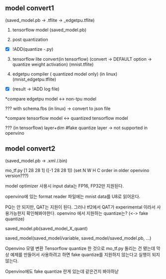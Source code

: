 ## model convert1
(saved_model.pb -> .tflite -> _edgetpu.tflite)

1. tensorflow model
(saved_model.pb)

2. post quantization
- [x] !ADD(quantize -.py)

3. tensorflow lite convert(in tensorflow)
(convert -> DEFAULT option -> quantize weight activation)
(mnist.tflite)

4. edgetpu compiler ( quantized model only) (in linux)
(mnist_edgetpu.tflite)
- [x] (result -> !ADD log file) 

*compare edgetpu model <-> non-tpu model 

??? with schema.fbs (in linux) -> convert to json file 

*compare tensorflow model <-> quantized tensorflow model 

??? (in tensorflow) layer+dim 
#fake quantize layer -> not supported in openvino 

## model convert2
(saved_model.pb -> .xml /.bin)

mo_tf.py [1 28 28 1] ([-1 28 28 1])
(set N W H C order in older openvino version???)

model optimizer 사용시 input data는 FP16, FP32만 지원된다.

openvino에 있는 format reader 파일에는 mnist data를 U8로 읽어온다.

PQ는 안 되지만, QAT는 지원이 된다. 그러나 tf2에서 QAT가 experimental 이라서 사용가능한지 확인해봐야한다.
openvino 에서 지원하는 quantize는? (<-> fake quantize)

saved_model.pb(saved_model_X_quant)

saved_model(saved_model/variable, saved_model/saved_model.pb, ...)

Openvino 모델 변환
Tensorflow quantize 한 것으로 mo_tf.py 돌리는 건 됐는데
막상 예제를 만들어서 사용하려고 하면 fake quantize를 지원하지 않는다고
실행이 되지 않는다.

Openvino에도 fake quantize 란게 있는데 같은건지 봐야하낟






